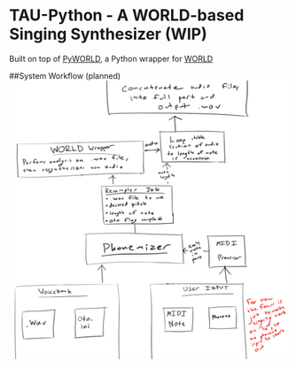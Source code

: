 # TAU-Python - A WORLD-based Singing Synthesizer (WIP)



Built on top of [PyWORLD](https://github.com/JeremyCCHsu/Python-Wrapper-for-World-Vocoder), a Python wrapper for [WORLD](https://github.com/mmorise/World/tree/master)

##System Workflow (planned)
![system workflow diagram](docs/software_architecture_diagram.jpg)